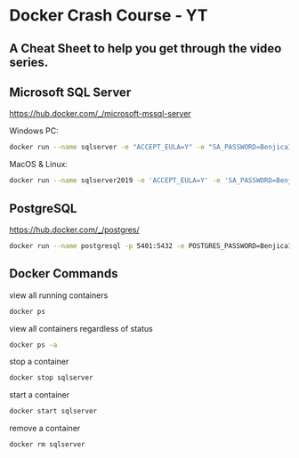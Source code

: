 # Docker Crash Course - YT
## A Cheat Sheet to help you get through the video series.

## Microsoft SQL Server
https://hub.docker.com/_/microsoft-mssql-server

Windows PC:
```sh
docker run --name sqlserver -e "ACCEPT_EULA=Y" -e "SA_PASSWORD=Benjica1!" -p 1401:1433 -d mcr.microsoft.com/mssql/server:2019-latest
```
MacOS & Linux:
```sh
docker run --name sqlserver2019 -e 'ACCEPT_EULA=Y' -e 'SA_PASSWORD=Benjica1!' -p 1401:1433 -d mcr.microsoft.com/mssql/server:2019-latest
```

## PostgreSQL
https://hub.docker.com/_/postgres/
```sh
docker run --name postgresql -p 5401:5432 -e POSTGRES_PASSWORD=Benjica1! -d postgres:latest
```
## Docker Commands
view all running containers
```sh
docker ps
```
view all containers regardless of status
```sh
docker ps -a
```
stop a container
```sh
docker stop sqlserver
```
start a container
```sh
docker start sqlserver
```
remove a container
```sh
docker rm sqlserver
```
